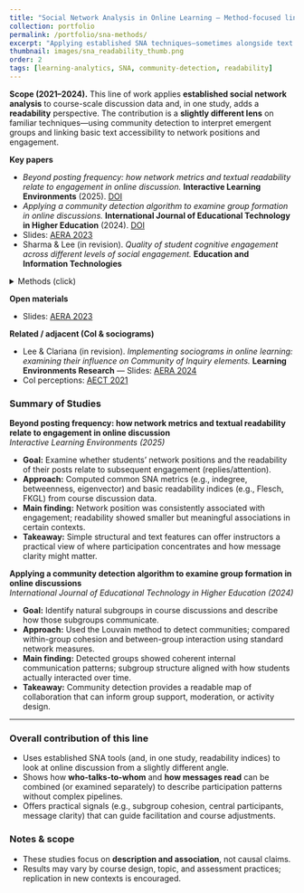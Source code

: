 ```yaml
---
title: "Social Network Analysis in Online Learning — Method-focused line"
collection: portfolio
permalink: /portfolio/sna-methods/
excerpt: "Applying established SNA techniques—sometimes alongside text features—to study interaction and engagement in online discussion."
thumbnail: images/sna_readability_thumb.png
order: 2
tags: [learning-analytics, SNA, community-detection, readability]
---
```


**Scope (2021–2024).** This line of work applies **established social network analysis** to course-scale discussion data and, in one study, adds a **readability** perspective. The contribution is a **slightly different lens** on familiar techniques—using community detection to interpret emergent groups and linking basic text accessibility to network positions and engagement.

**Key papers**
- *Beyond posting frequency: how network metrics and textual readability relate to engagement in online discussion.* **Interactive Learning Environments** (2025). [DOI](http://dx.doi.org/10.1080/10494820.2025.2550035)
- *Applying a community detection algorithm to examine group formation in online discussions.* **International Journal of Educational Technology in Higher Education** (2024). [DOI](https://doi.org/10.1186/s41239-024-00495-w)
- Slides: [AERA 2023](https://mlee010.github.io/MinkyungLee/files/AERA23_Louvain.pdf)
- Sharma & Lee (in revision). *Quality of student cognitive engagement across different levels of social engagement.* **Education and Information Technologies**

<details><summary>Methods (click)</summary>
- SNA: indegree/outdegree, betweenness, eigenvector, clustering; **Louvain** for community detection  
- Text features (readability paper only): Flesch, FKGL, Gunning Fog, SMOG  
- Role: study design, analysis, writing
</details>

**Open materials**
- Slides: [AERA 2023](https://mlee010.github.io/MinkyungLee/files/AERA23_Louvain.pdf)

**Related / adjacent (CoI & sociograms)**
- Lee & Clariana (in revision). *Implementing sociograms in online learning: examining their influence on Community of Inquiry elements.* **Learning Environments Research** — Slides: [AERA 2024](https://mlee010.github.io/MinkyungLee/files/AERA24Sociogram.pdf)
- CoI perceptions: [AECT 2021](https://mlee010.github.io/MinkyungLee/files/21Perception.pdf)

### Summary of Studies
**Beyond posting frequency: how network metrics and textual readability relate to engagement in online discussion**  
*Interactive Learning Environments (2025)*
- **Goal:** Examine whether students’ network positions and the readability of their posts relate to subsequent engagement (replies/attention).
- **Approach:** Computed common SNA metrics (e.g., indegree, betweenness, eigenvector) and basic readability indices (e.g., Flesch, FKGL) from course discussion data.
- **Main finding:** Network position was consistently associated with engagement; readability showed smaller but meaningful associations in certain contexts.
- **Takeaway:** Simple structural and text features can offer instructors a practical view of where participation concentrates and how message clarity might matter.

**Applying a community detection algorithm to examine group formation in online discussions**  
*International Journal of Educational Technology in Higher Education (2024)*
- **Goal:** Identify natural subgroups in course discussions and describe how those subgroups communicate.
- **Approach:** Used the Louvain method to detect communities; compared within-group cohesion and between-group interaction using standard network measures.
- **Main finding:** Detected groups showed coherent internal communication patterns; subgroup structure aligned with how students actually interacted over time.
- **Takeaway:** Community detection provides a readable map of collaboration that can inform group support, moderation, or activity design.
---

### Overall contribution of this line
- Uses established SNA tools (and, in one study, readability indices) to look at online discussion from a slightly different angle.
- Shows how **who-talks-to-whom** and **how messages read** can be combined (or examined separately) to describe participation patterns without complex pipelines.
- Offers practical signals (e.g., subgroup cohesion, central participants, message clarity) that can guide facilitation and course adjustments.

### Notes & scope
- These studies focus on **description and association**, not causal claims.
- Results may vary by course design, topic, and assessment practices; replication in new contexts is encouraged.
